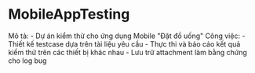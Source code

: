 # MobileAppTesting
Mô tả:
    - Dự án kiểm thử cho ứng dụng Mobile "Đặt đồ uống"
Công việc:
    - Thiết kế testcase dựa trên tài liệu yêu cầu
    - Thực thi và báo cáo kết quả kiểm thử trên các thiết bị khác nhau
    - Lưu trữ attachment làm bằng chứng cho log bug